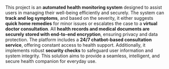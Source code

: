 
This project is an **automated health monitoring system** designed to assist users in managing their well-being efficiently and securely. The system can **track and log symptoms**, and based on the severity, it either suggests **quick home remedies** for minor issues or escalates the case to a **virtual doctor consultation**. All **health records and medical documents are securely stored with end-to-end encryption**, ensuring privacy and data protection. The platform includes a **24/7 chatbot-based consultation service**, offering constant access to health support. Additionally, it implements robust **security checks** to safeguard user information and system integrity. This solution aims to provide a seamless, intelligent, and secure health companion for everyday use.

